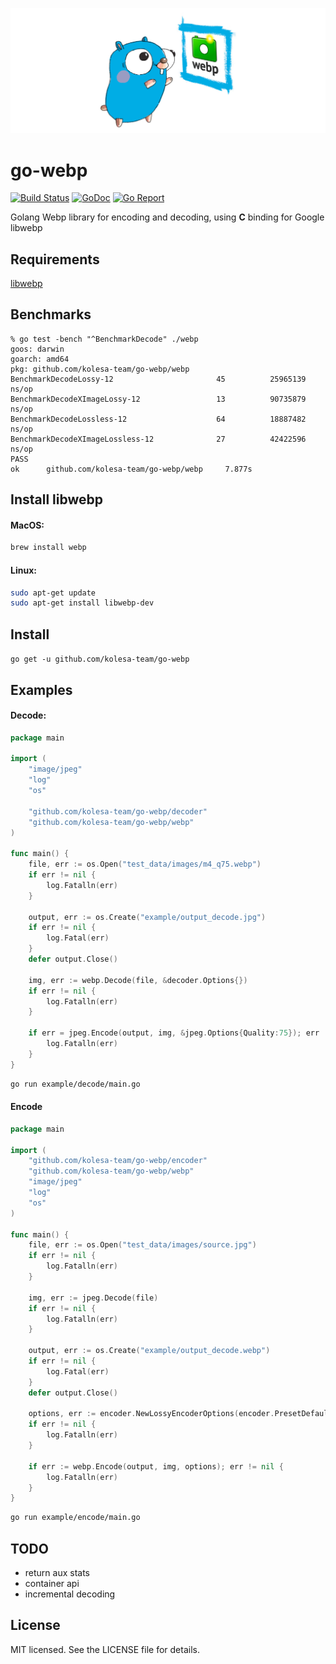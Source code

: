 ![logo](test_data/images/logo.jpg)
# go-webp
[![Build Status](https://travis-ci.com/kolesa-team/go-webp.svg)](https://travis-ci.com/github/kolesa-team/go-webp)
[![GoDoc](https://godoc.org/github.com/kolesa-team/go-webp?status.svg)](https://godoc.org/github.com/kolesa-team/go-webp)
[![Go Report](https://goreportcard.com/badge/github.com/kolesa-team/go-webp)](https://goreportcard.com/report/github.com/kolesa-team/go-webp)

Golang Webp library for encoding and decoding, using **C** binding for Google libwebp

## Requirements
[libwebp](https://developers.google.com/speed/webp/docs/api)

## Benchmarks
```text
% go test -bench "^BenchmarkDecode" ./webp                                                                                
goos: darwin
goarch: amd64
pkg: github.com/kolesa-team/go-webp/webp
BenchmarkDecodeLossy-12                       45          25965139 ns/op
BenchmarkDecodeXImageLossy-12                 13          90735879 ns/op
BenchmarkDecodeLossless-12                    64          18887482 ns/op
BenchmarkDecodeXImageLossless-12              27          42422596 ns/op
PASS
ok      github.com/kolesa-team/go-webp/webp     7.877s
```

## Install libwebp
#### MacOS:
```bash
brew install webp
```
#### Linux:
```bash
sudo apt-get update
sudo apt-get install libwebp-dev
```

## Install
`go get -u github.com/kolesa-team/go-webp`

## Examples

#### Decode:
```go
package main

import (
	"image/jpeg"
	"log"
	"os"

	"github.com/kolesa-team/go-webp/decoder"
	"github.com/kolesa-team/go-webp/webp"
)

func main() {
	file, err := os.Open("test_data/images/m4_q75.webp")
	if err != nil {
		log.Fatalln(err)
	}

	output, err := os.Create("example/output_decode.jpg")
	if err != nil {
		log.Fatal(err)
	}
	defer output.Close()

	img, err := webp.Decode(file, &decoder.Options{})
	if err != nil {
		log.Fatalln(err)
	}

	if err = jpeg.Encode(output, img, &jpeg.Options{Quality:75}); err != nil {
		log.Fatalln(err)
	}
}
```

```bash
go run example/decode/main.go
```

#### Encode
```go
package main

import (
	"github.com/kolesa-team/go-webp/encoder"
	"github.com/kolesa-team/go-webp/webp"
	"image/jpeg"
	"log"
	"os"
)

func main() {
	file, err := os.Open("test_data/images/source.jpg")
	if err != nil {
		log.Fatalln(err)
	}

	img, err := jpeg.Decode(file)
	if err != nil {
		log.Fatalln(err)
	}

	output, err := os.Create("example/output_decode.webp")
	if err != nil {
		log.Fatal(err)
	}
	defer output.Close()

	options, err := encoder.NewLossyEncoderOptions(encoder.PresetDefault, 75)
	if err != nil {
		log.Fatalln(err)
	}

	if err := webp.Encode(output, img, options); err != nil {
		log.Fatalln(err)
	}
}
```
```bash
go run example/encode/main.go
```

## TODO
- return aux stats
- container api
- incremental decoding

## License
MIT licensed. See the LICENSE file for details.

